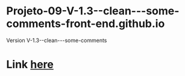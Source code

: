 # Projeto-09-V-1.3--clean---some-comments-front-end.github.io
Version V-1.3--clean---some-comments
# Link [here]( https://thiagomassenomaciel.github.io/Projeto-09-V-1.3--clean---some-comments-front-end.github.io/)
